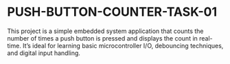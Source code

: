 # PUSH-BUTTON-COUNTER-TASK-01
This project is a simple embedded system application that counts the number of times a push button is pressed and displays the count in real-time. It’s ideal for learning basic microcontroller I/O, debouncing techniques, and digital input handling.
